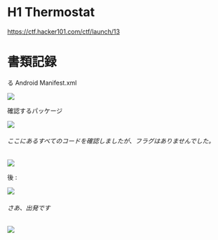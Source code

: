 # H1 Thermostat 

https://ctf.hacker101.com/ctf/launch/13 

# 書類記録
 
る Android Manifest.xml

<img src="https://image.noelshack.com/fichiers/2021/42/6/1635015982-androidmanifsex.png">

確認するパッケージ 

<img src="https://image.noelshack.com/fichiers/2021/42/6/1635016297-packages.png">

###### ここにあるすべてのコードを確認しましたが、フラグはありませんでした。

<img src="https://image.noelshack.com/fichiers/2021/42/6/1635017265-thermostat.png">

後 : 

<img src="https://image.noelshack.com/fichiers/2021/42/6/1635017965-payloadrequests.png">

###### さあ、出発です 

<img src="https://image.noelshack.com/fichiers/2021/42/6/1635018157-flagsuwu.png">
